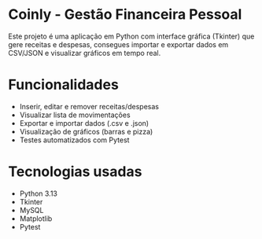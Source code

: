 # Coinly - Gestão Financeira Pessoal

Este projeto é uma aplicação em Python com interface gráfica (Tkinter) que gere receitas e despesas, consegues importar e exportar dados em CSV/JSON e visualizar gráficos em tempo real.

# Funcionalidades
- Inserir, editar e remover receitas/despesas
- Visualizar lista de movimentações
- Exportar e importar dados (.csv e .json)
- Visualização de gráficos (barras e pizza)
- Testes automatizados com Pytest

# Tecnologias usadas
- Python 3.13
- Tkinter
- MySQL
- Matplotlib
- Pytest


